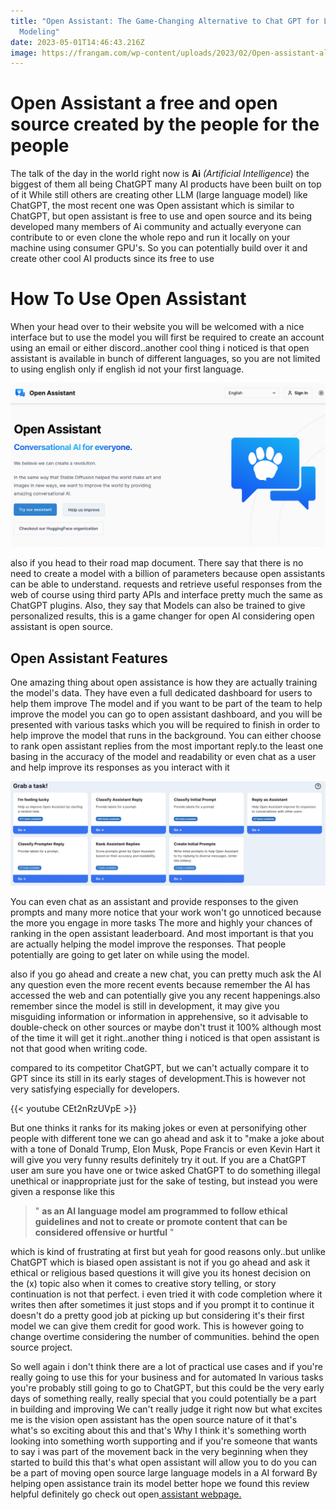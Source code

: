```yaml
---
title: "Open Assistant: The Game-Changing Alternative to Chat GPT for Language
  Modeling"
date: 2023-05-01T14:46:43.216Z
image: https://frangam.com/wp-content/uploads/2023/02/Open-assistant-alternative-to-open-ai-chat-gpt.jpg
---
```

# Open Assistant a free and open source created by the people for the people

The talk of the day in the world right now is **Ai** *(Artificial Intelligence*) the biggest of them all being ChatGPT many AI products have been built on top of it 
While still others are creating other LLM (large language model) like ChatGPT, the most recent one was Open assistant which is similar to ChatGPT, but open assistant 
is free to use and open source and its being developed many members of Ai community and actually everyone can contribute to or even clone the whole repo and run it 
locally on your machine using consumer GPU's. So you can potentially build over it and create other cool AI products since its free to use

# How To Use Open Assistant

When your head over to their website you will be welcomed with a nice interface but to use the model you will first be required to create an account using an 
email or either discord..another cool thing i noticed is that open assistant is available in bunch of different languages, so you are not limited to using english only if english id not your first language.

![](static/uploads/1_8ggrahck0te8i165vms2oq.png)

also if you head to their road map document. There say that there is no need to create a model with a billion of parameters because open assistants can be able to understand.
requests and retrieve useful responses from the web of course using third party APIs and interface pretty much the same as ChatGPT plugins. Also, they say that
Models can also be trained to give personalized results, this is a game changer for open AI considering open assistant is open source.

## O﻿pen Assistant Features

One amazing thing about open assistance is how they are actually training the model's data. They have even a full dedicated dashboard for users to help them improve The model and if you want to be part of the team to help improve the model you can go to open assistant dashboard, and you will be presented with various tasks which you will be required to finish in order to help improve the model that runs in the background. You can either choose to rank open assistant replies from the most important reply.to the least one basing in the accuracy of the model and readability or even chat as a user and help improve its responses as you interact with it

![](static/uploads/get-involved-with-open-assistant-1536x509.webp)

 You can even chat as an assistant and provide responses to the given prompts and many more notice that your work won't go unnoticed because the more you engage in more tasks 
The more and highly your chances of ranking in the open assistant leaderboard. And most important is that you are actually helping the model improve the responses. That people potentially are going to get later on while using the model.

also if you go ahead and create a new chat, you can pretty much ask the AI any question even the more recent events because remember the AI has accessed the web and can potentially
give you any recent happenings.also remember since the model is still in development, it may give you misguiding information or information in apprehensive, so it advisable to double-check on 
other sources or maybe don't trust it 100% although most of the time it will get it right..another thing i noticed is that open assistant is not that good when writing code.

compared to its competitor ChatGPT, but we can't actually compare it to GPT since its still in its early stages of development.This is however not very satisfying especially for developers.

 {{< youtube CEt2nRzUVpE >}}

But one thinks it ranks for its making jokes or even at personifying other people with different tone we can go ahead and ask it to "make a joke about with a tone of Donald Trump, Elon Musk, Pope Francis or even Kevin Hart it will give you very funny results definitely try it out. If you are a ChatGPT user am sure you have one or twice asked ChatGPT to do something illegal unethical or inappropriate just for the sake of testing, but instead you were given a response like this

> " **as an AI language model am programmed to follow ethical guidelines and not to create or promote content that can be considered offensive or hurtful** "

which is kind of frustrating at first but yeah for good reasons only..but unlike ChatGPT which is biased open assistant is not if you go ahead and ask it ethical or religious based questions it will give you 
its honest decision on the (x) topic 
also when it comes to creative story telling, or story continuation is not that perfect. i even tried it with code completion where it writes then after sometimes it just stops and if you prompt it to continue it doesn't do a pretty good job at picking up but considering it's their first model we can give them credit for good work. This is however going to change overtime considering the number of communities.
behind the open source project.

So well again i don't think there are a lot of practical use cases and if you're really going to use this for your business and for automated In various tasks you're probably still going to go to ChatGPT, but this could be 
the very early days of something really, really special that you could potentially be a part in building and improving We can't really judge it right now but what excites me is the vision open assistant has  the open source nature of it that's what's so exciting about this and that's Why I think it's something worth looking into something worth supporting and if you're someone that wants to say i was part of the movement back in the very beginning when they started to build this that's what open assistant will allow you to do you can be a part of moving open source large language models in a AI forward  By helping open assistance train its model better hope we found this review helpful definitely go check out open[ assistant webpage.](https://open-assistant.io/)